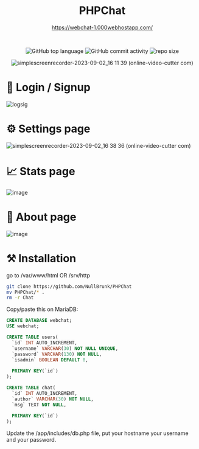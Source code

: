 <div align="center">
   
# PHPChat  

https://webchat-1.000webhostapp.com/
  
<br/> 
 
![GitHub top language](https://img.shields.io/github/languages/top/NullBrunk/PHPChat?style=for-the-badge)
![GitHub commit activity](https://img.shields.io/github/commit-activity/m/NullBrunk/PHPChat?style=for-the-badge)
![repo size](https://img.shields.io/github/repo-size/NullBrunk/PHPChat?style=for-the-badge)

![simplescreenrecorder-2023-09-02_16 11 39 (online-video-cutter com)](https://github.com/NullBrunk/PHPChat/assets/125673909/b14b05ed-f002-489e-b568-db3ab0a5cb9b)
</div>

# 🔐 Login / Signup
![logsig](https://github.com/NullBrunk/PHPChat/assets/125673909/ea198379-ee30-421b-8bf9-d4c9a8c84274)

# ⚙️ Settings page
![simplescreenrecorder-2023-09-02_16 38 36 (online-video-cutter com)](https://github.com/NullBrunk/PHPChat/assets/125673909/672b8596-6146-4404-b13e-da1b2b09927a)

# 📈 Stats page 
![image](https://github.com/NullBrunk/PHPChat/assets/125673909/5a893e6b-773b-4707-b018-0451eef32524)


# 🔎 About page
![image](https://github.com/NullBrunk/PHPChat/assets/125673909/3e59c72d-0ccd-4fbf-ad60-e1d4d3c2d5fa)



# ⚒️ Installation

go to /var/www/html OR /srv/http
```bash
git clone https://github.com/NullBrunk/PHPChat
mv PHPChat/* .
rm -r Chat
```

Copy/paste this on MariaDB:

```sql
CREATE DATABASE webchat;
USE webchat;

CREATE TABLE users(
  `id` INT AUTO_INCREMENT,
  `username` VARCHAR(30) NOT NULL UNIQUE,
  `password` VARCHAR(130) NOT NULL,
  `isadmin` BOOLEAN DEFAULT 0,
  
  PRIMARY KEY(`id`)
);

CREATE TABLE chat(
  `id` INT AUTO_INCREMENT,
  `author` VARCHAR(30) NOT NULL,
  `msg` TEXT NOT NULL,
  
  PRIMARY KEY(`id`)
);
```
Update the /app/includes/db.php file, put your hostname your username and your password.
